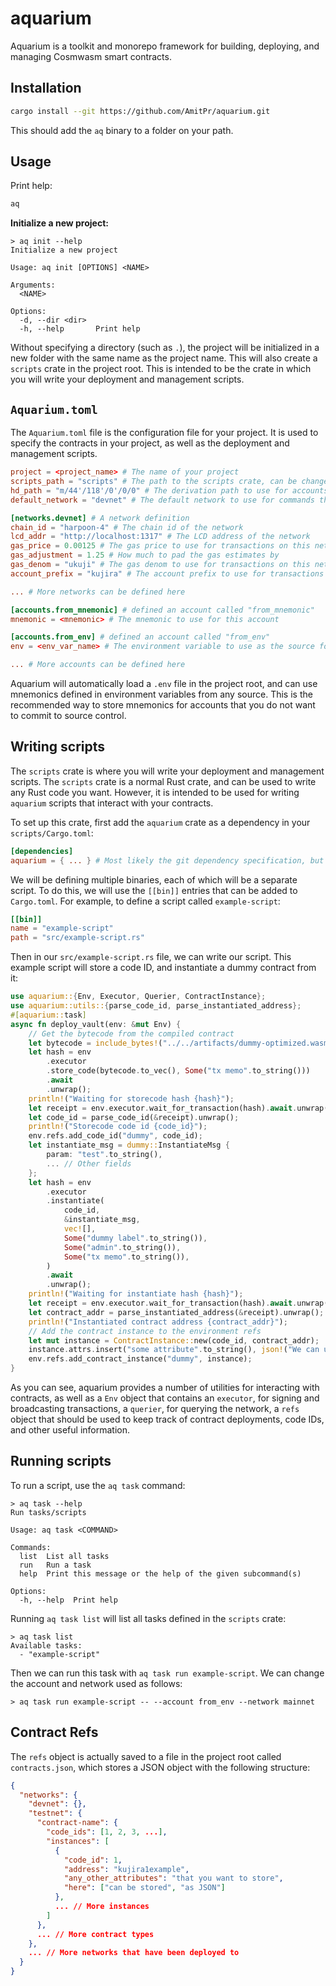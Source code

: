 # aquarium

Aquarium is a toolkit and monorepo framework for building, deploying, and managing Cosmwasm smart contracts.

## Installation

```bash
cargo install --git https://github.com/AmitPr/aquarium.git
```

This should add the `aq` binary to a folder on your path.

## Usage

Print help:

```bash
aq
```

**Initialize a new project:**

```
> aq init --help
Initialize a new project

Usage: aq init [OPTIONS] <NAME>

Arguments:
  <NAME>

Options:
  -d, --dir <dir>
  -h, --help       Print help
```

Without specifying a directory (such as `.`), the project will be initialized in a new folder with the same name as the project name. This will also create a `scripts` crate in the project root. This is intended to be the crate in which you will write your deployment and management scripts.

## `Aquarium.toml`

The `Aquarium.toml` file is the configuration file for your project. It is used to specify the contracts in your project, as well as the deployment and management scripts.

```toml
project = <project_name> # The name of your project
scripts_path = "scripts" # The path to the scripts crate, can be changed if wanted.
hd_path = "m/44'/118'/0'/0/0" # The derivation path to use for accounts defined in this project.
default_network = "devnet" # The default network to use for commands that require a network.

[networks.devnet] # A network definition
chain_id = "harpoon-4" # The chain id of the network
lcd_addr = "http://localhost:1317" # The LCD address of the network
gas_price = 0.00125 # The gas price to use for transactions on this network
gas_adjustment = 1.25 # How much to pad the gas estimates by
gas_denom = "ukuji" # The gas denom to use for transactions on this network
account_prefix = "kujira" # The account prefix to use for transactions on this network

... # More networks can be defined here

[accounts.from_mnemonic] # defined an account called "from_mnemonic"
mnemonic = <mnemonic> # The mnemonic to use for this account

[accounts.from_env] # defined an account called "from_env"
env = <env_var_name> # The environment variable to use as the source for the account mnemonic

... # More accounts can be defined here
```

Aquarium will automatically load a `.env` file in the project root, and can use mnemonics defined in environment variables from any source. This is the recommended way to store mnemonics for accounts that you do not want to commit to source control.

## Writing scripts

The `scripts` crate is where you will write your deployment and management scripts. The `scripts` crate is a normal Rust crate, and can be used to write any Rust code you want. However, it is intended to be used for writing `aquarium` scripts that interact with your contracts.

To set up this crate, first add the `aquarium` crate as a dependency in your `scripts/Cargo.toml`:

```toml
[dependencies]
aquarium = { ... } # Most likely the git dependency specification, but perhaps from crates.io in the future.
```

We will be defining multiple binaries, each of which will be a separate script. To do this, we will use the `[[bin]]` entries that can be added to `Cargo.toml`. For example, to define a script called `example-script`:

```toml
[[bin]]
name = "example-script"
path = "src/example-script.rs"
```

Then in our `src/example-script.rs` file, we can write our script. This example script will store a code ID, and instantiate a dummy contract from it:

```rust
use aquarium::{Env, Executor, Querier, ContractInstance};
use aquarium::utils::{parse_code_id, parse_instantiated_address};
#[aquarium::task]
async fn deploy_vault(env: &mut Env) {
    // Get the bytecode from the compiled contract
    let bytecode = include_bytes!("../../artifacts/dummy-optimized.wasm");
    let hash = env
        .executor
        .store_code(bytecode.to_vec(), Some("tx memo".to_string()))
        .await
        .unwrap();
    println!("Waiting for storecode hash {hash}");
    let receipt = env.executor.wait_for_transaction(hash).await.unwrap();
    let code_id = parse_code_id(&receipt).unwrap();
    println!("Storecode code id {code_id}");
    env.refs.add_code_id("dummy", code_id);
    let instantiate_msg = dummy::InstantiateMsg {
        param: "test".to_string(),
        ... // Other fields
    };
    let hash = env
        .executor
        .instantiate(
            code_id,
            &instantiate_msg,
            vec![],
            Some("dummy label".to_string()),
            Some("admin".to_string()),
            Some("tx memo".to_string()),
        )
        .await
        .unwrap();
    println!("Waiting for instantiate hash {hash}");
    let receipt = env.executor.wait_for_transaction(hash).await.unwrap();
    let contract_addr = parse_instantiated_address(&receipt).unwrap();
    println!("Instantiated contract address {contract_addr}");
    // Add the contract instance to the environment refs
    let mut instance = ContractInstance::new(code_id, contract_addr);
    instance.attrs.insert("some attribute".to_string(), json!("We can use arbitrary JSON here!"));
    env.refs.add_contract_instance("dummy", instance);
}
```

As you can see, aquarium provides a number of utilities for interacting with contracts, as well as a `Env` object that contains an `executor`, for signing and broadcasting transactions, a `querier`, for querying the network, a `refs` object that should be used to keep track of contract deployments, code IDs, and other useful information.

## Running scripts

To run a script, use the `aq task` command:

```
> aq task --help
Run tasks/scripts

Usage: aq task <COMMAND>

Commands:
  list  List all tasks
  run   Run a task
  help  Print this message or the help of the given subcommand(s)

Options:
  -h, --help  Print help
```

Running `aq task list` will list all tasks defined in the `scripts` crate:

```
> aq task list
Available tasks:
  - "example-script"
```

Then we can run this task with `aq task run example-script`. We can change the account and network used as follows:

```
> aq task run example-script -- --account from_env --network mainnet
```

## Contract Refs

The `refs` object is actually saved to a file in the project root called `contracts.json`, which stores a JSON object with the following structure:

```json
{
  "networks": {
    "devnet": {},
    "testnet": {
      "contract-name": {
        "code_ids": [1, 2, 3, ...],
        "instances": [
          {
            "code_id": 1,
            "address": "kujira1example",
            "any_other_attributes": "that you want to store",
            "here": ["can be stored", "as JSON"]
          },
          ... // More instances
        ]
      },
      ... // More contract types
    },
    ... // More networks that have been deployed to
  }
}
```